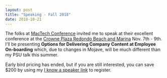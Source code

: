 ```yaml
---
layout: post
title: "Speaking - Fall 2018"
date: 2018-10-21
---
```


The folks at [MacTech Conference](http://conference.mactech.com/IKnowASpeaker/TobiasMorrison) invited me to speak at their excellent conference at the [Crowne Plaza Redondo Beach and Marina](https://www.ihg.com/crowneplaza/hotels/us/en/redondo-beach/redcp/hoteldetail) Nov. 7th - 9th. I'll be presenting **Options for Delivering Company Content at Employee On-boarding** which, due to changes in Mojave, will be much different than my PSU talk this summer. 

Early bird pricing has ended, but if you are still interested, you can save $200 by using my [I know a speaker link](http://conference.mactech.com/IKnowASpeaker/TobiasMorrison) to register. 
